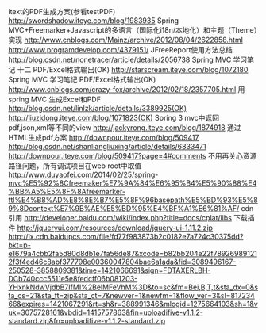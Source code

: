itext的PDF生成方案(参看testPDF)
http://swordshadow.iteye.com/blog/1983935
Spring MVC+Freemarker+Javascript的多语言（国际化i18n/本地化）和主题（Theme）实现
http://www.cnblogs.com/Mainz/archive/2012/08/04/2622858.html
http://www.programdevelop.com/4379151/
JFreeReport使用方法总结
http://blog.csdn.net/nonetracer/article/details/2056738
Spring MVC 学习笔记 十二 PDF/Excel格式输出(OK)
http://starscream.iteye.com/blog/1072180
Spring MVC 学习笔记 PDF/Excel格式输出(OK)
http://www.cnblogs.com/crazy-fox/archive/2012/02/18/2357705.html
 用spring MVC 生成Excel和PDF
http://blog.csdn.net/linlzk/article/details/3389925(OK)
http://liuzidong.iteye.com/blog/1071823(OK)
Spring 3 mvc中返回pdf,json,xml等不同的view
http://jackyrong.iteye.com/blog/1874918
通过HTML生成pdf方案
http://downpour.iteye.com/blog/509417
http://blog.csdn.net/shanliangliuxing/article/details/6833471
http://downpour.iteye.com/blog/509417?page=4#comments
不用再关心资源路径问题，所有调试项目在web root中取值
http://www.duyaofei.com/2014/02/25/spring-mvc%E5%92%8Cfreemaker%E7%9A%84%E6%95%B4%E5%90%88%E4%BB%A5%E5%8F%8Afreemarker-ftl%E4%B8%AD%E8%8E%B7%E5%8F%96basepath%E5%BD%93%E5%89%8Dcontext%E7%9B%AE%E5%BD%95%E4%BF%A1%E6%81%AF/
cdn引用
http://developer.baidu.com/wiki/index.php?title=docs/cplat/libs
下载插件
http://jqueryui.com/resources/download/jquery-ui-1.11.2.zip
http://lx.cdn.baidupcs.com/file/fd77f983873b2c0182e7a724c30375dd?bkt=p-e1679a4cbb2fa5d80d8db1e7fa56de87&xcode=b82bb204e22f789269891212f3f4ed46c8abf377798e00360047804bae6a1ada&fid=3089496167-250528-3858809381&time=1421066691&sign=FDTAXERLBH-DCb740ccc5511e5e8fedcff06b081203-YHxnkNdwVjdbB7IfMI%2BelMFeVhM%3D&to=sc&fm=Bei,B,T,t&sta_dx=0&sta_cs=21&sta_ft=zip&sta_ct=7&newver=1&newfm=1&flow_ver=3&sl=81723466&expires=1421067291&rt=sh&r=388991346&mlogid=1275664103&sh=1&vuk=3075728161&vbdid=1415757863&fin=uploadifive-v1.1.2-standard.zip&fn=uploadifive-v1.1.2-standard.zip